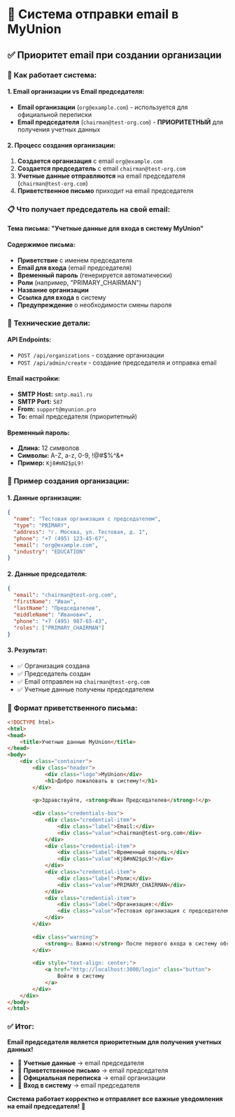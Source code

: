 # 📧 Система отправки email в MyUnion

## ✅ **Приоритет email при создании организации**

### 🎯 **Как работает система:**

#### **1. Email организации vs Email председателя:**
- **Email организации** (`org@example.com`) - используется для официальной переписки
- **Email председателя** (`chairman@test-org.com`) - **ПРИОРИТЕТНЫЙ** для получения учетных данных

#### **2. Процесс создания организации:**
1. **Создается организация** с email `org@example.com`
2. **Создается председатель** с email `chairman@test-org.com`
3. **Учетные данные отправляются** на email председателя (`chairman@test-org.com`)
4. **Приветственное письмо** приходит на email председателя

### 📋 **Что получает председатель на свой email:**

#### **Тема письма:** "Учетные данные для входа в систему MyUnion"

#### **Содержимое письма:**
- **Приветствие** с именем председателя
- **Email для входа** (email председателя)
- **Временный пароль** (генерируется автоматически)
- **Роли** (например, "PRIMARY_CHAIRMAN")
- **Название организации**
- **Ссылка для входа** в систему
- **Предупреждение** о необходимости смены пароля

### 🔧 **Технические детали:**

#### **API Endpoints:**
- `POST /api/organizations` - создание организации
- `POST /api/admin/create` - создание председателя и отправка email

#### **Email настройки:**
- **SMTP Host:** `smtp.mail.ru`
- **SMTP Port:** `587`
- **From:** `support@myunion.pro`
- **To:** email председателя (приоритетный)

#### **Временный пароль:**
- **Длина:** 12 символов
- **Символы:** A-Z, a-z, 0-9, !@#$%^&*
- **Пример:** `Kj8#mN2$pL9!`

### 🚀 **Пример создания организации:**

#### **1. Данные организации:**
```json
{
  "name": "Тестовая организация с председателем",
  "type": "PRIMARY",
  "address": "г. Москва, ул. Тестовая, д. 1",
  "phone": "+7 (495) 123-45-67",
  "email": "org@example.com",
  "industry": "EDUCATION"
}
```

#### **2. Данные председателя:**
```json
{
  "email": "chairman@test-org.com",
  "firstName": "Иван",
  "lastName": "Председателев",
  "middleName": "Иванович",
  "phone": "+7 (495) 987-65-43",
  "roles": ["PRIMARY_CHAIRMAN"]
}
```

#### **3. Результат:**
- ✅ Организация создана
- ✅ Председатель создан
- ✅ Email отправлен на `chairman@test-org.com`
- ✅ Учетные данные получены председателем

### 📧 **Формат приветственного письма:**

```html
<!DOCTYPE html>
<html>
<head>
    <title>Учетные данные MyUnion</title>
</head>
<body>
    <div class="container">
        <div class="header">
            <div class="logo">MyUnion</div>
            <h1>Добро пожаловать в систему!</h1>
        </div>
        
        <p>Здравствуйте, <strong>Иван Председателев</strong>!</p>
        
        <div class="credentials-box">
            <div class="credential-item">
                <div class="label">Email:</div>
                <div class="value">chairman@test-org.com</div>
            </div>
            <div class="credential-item">
                <div class="label">Временный пароль:</div>
                <div class="value">Kj8#mN2$pL9!</div>
            </div>
            <div class="credential-item">
                <div class="label">Роли:</div>
                <div class="value">PRIMARY_CHAIRMAN</div>
            </div>
            <div class="credential-item">
                <div class="label">Организация:</div>
                <div class="value">Тестовая организация с председателем</div>
            </div>
        </div>
        
        <div class="warning">
            <strong>⚠️ Важно:</strong> После первого входа в систему обязательно смените временный пароль на постоянный в разделе "Профиль".
        </div>
        
        <div style="text-align: center;">
            <a href="http://localhost:3000/login" class="button">
                Войти в систему
            </a>
        </div>
    </div>
</body>
</html>
```

### ✅ **Итог:**

**Email председателя является приоритетным для получения учетных данных!**

- 📧 **Учетные данные** → email председателя
- 📧 **Приветственное письмо** → email председателя  
- 📧 **Официальная переписка** → email организации
- 🔐 **Вход в систему** → email председателя

**Система работает корректно и отправляет все важные уведомления на email председателя!** 🎉
